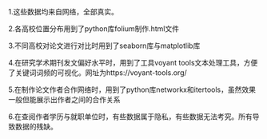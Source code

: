 1.这些数据均来自网络，全部真实。

2.各高校位置分布用到了python库folium制作.html文件

3.不同高校对论文进行对比时用到了seaborn库与matplotlib库

4.在研究学术期刊发文偏好水平时，用到了工具voyant tools文本处理工具，方便了关键词词频的可视化。网址为https://voyant-tools.org/

5.在制作论文作者合作网络时，用到了python库networkx和itertools，虽然效果一般但能展示出作者之间的合作关系

6.在查阅作者学历与就职单位时，有些数据属于隐私，有些数据无法考究。所有导致数据的残缺。
